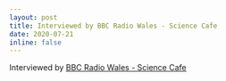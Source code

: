 ```yaml
---
layout: post
title: Interviewed by BBC Radio Wales - Science Cafe
date: 2020-07-21
inline: false
---
```


Interviewed by [BBC Radio Wales - Science Cafe](https://www.bbc.co.uk/programmes/m000l14c)

<div class="row">
    <div class="col-sm-10 mt-3 mt-md-0">
        <img class="img-fluid rounded z-depth-1" src="{{ '/assets/img/bbc1.png' | relative_url }}" alt="" title="example image"/>
    </div>
</div>
